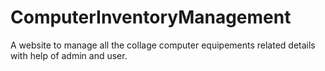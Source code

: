 # ComputerInventoryManagement
A website to manage all the collage computer equipements related details with help of admin and user.
